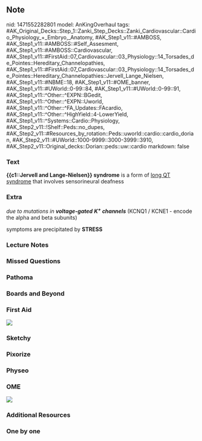 ## Note
nid: 1471552282801
model: AnKingOverhaul
tags: #AK_Original_Decks::Step_1::Zanki_Step_Decks::Zanki_Cardiovascular::Cardio_Physiology_+_Embryo,_Anatomy, #AK_Step1_v11::#AMBOSS, #AK_Step1_v11::#AMBOSS::#Self_Assesment, #AK_Step1_v11::#AMBOSS::Cardiovascular, #AK_Step1_v11::#FirstAid::07_Cardiovascular::03_Physiology::14_Torsades_de_Pointes::Hereditary_Channelopathies, #AK_Step1_v11::#FirstAid::07_Cardiovascular::03_Physiology::14_Torsades_de_Pointes::Hereditary_Channelopathies::Jervell_Lange_Nielsen, #AK_Step1_v11::#NBME::18, #AK_Step1_v11::#OME_banner, #AK_Step1_v11::#UWorld::0-99::84, #AK_Step1_v11::#UWorld::0-99::91, #AK_Step1_v11::^Other::^EXPN::BGedit, #AK_Step1_v11::^Other::^EXPN::Uworld, #AK_Step1_v11::^Other::^FA_Updates::FAcardio, #AK_Step1_v11::^Other::^HighYield::4-LowerYield, #AK_Step1_v11::^Systems::Cardio::Physiology, #AK_Step2_v11::!Shelf::Peds::no_dupes, #AK_Step2_v11::#Resources_by_rotation::Peds::uworld::cardio::cardio_dorian, #AK_Step2_v11::#UWorld::1000-9999::3000-3999::3910, #AK_Step2_v11::Original_decks::Dorian::peds::uw::cardio
markdown: false

### Text
<div>
  <b>{{c1::Jervell and Lange-Nielsen}} syndrome</b> is a form of
  <u>long QT syndrome</u> that involves sensorineural deafness
</div>

### Extra
<i>due to mutations in <b>voltage-gated</b></i> <b style=
"font-style: italic;">K<sup>+</sup> channels</b> (KCNQ1 / KCNE1 -
encode the alpha and beta subunits)
<div>
  symptoms are precipitated by <b>STRESS</b>
</div>

### Lecture Notes


### Missed Questions


### Pathoma


### Boards and Beyond


### First Aid
<img src="tmp2bkCYa.png">

### Sketchy


### Pixorize


### Physeo


### OME
<div class="ome-widget">
  <a href="https://onlinemeded.org?ref=anki"><img src=
  "_OME_AnkiFlashcards_General_4.png"></a>
</div>

### Additional Resources


### One by one

